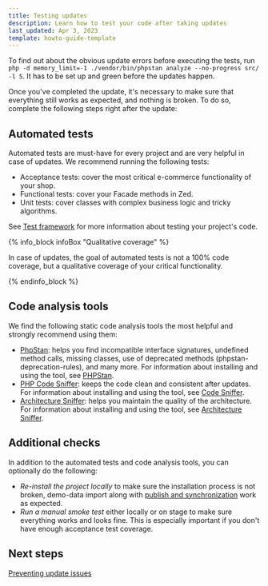 ```yaml
---
title: Testing updates
description: Learn how to test your code after taking updates
last_updated: Apr 3, 2023
template: howto-guide-template
---
```


To find out about the obvious update errors before executing the tests, run `php -d memory_limit=-1 ./vendor/bin/phpstan analyze --no-progress src/ -l 5`. It has to be set up and green before the updates happen.

Once you've completed the update, it's necessary to make sure that everything still works as expected, and nothing is broken. To do so, complete the following steps right after the update:

## Automated tests

Automated tests are must-have for every project and are very helpful in case of updates. We recommend running the following tests:
* Acceptance tests: cover the most critical e-commerce functionality of your shop.
* Functional tests: cover your Facade methods in Zed.
* Unit tests: cover classes with complex business logic and tricky algorithms.

See [Test framework](/docs/scos/dev/guidelines/testing-guidelines/test-framework.html) for more information about testing your project's code.

{% info_block infoBox "Qualitative coverage" %}

In case of updates, the goal of automated tests is not a 100% code coverage, but a qualitative coverage of your critical functionality.

{% endinfo_block %}

## Code analysis tools

We find the following static code analysis tools the most helpful and strongly recommend using them:
* [PhpStan](https://github.com/phpstan/phpstan):  helps you find incompatible interface signatures, undefined method calls, missing classes, use of deprecated methods (phpstan-deprecation-rules), and many more. For information about installing and using the tool, see [PHPStan](/docs/scos/dev/sdk/development-tools/phpstan.html).
* [PHP Code Sniffer](https://github.com/squizlabs/PHP_CodeSniffer): keeps the code clean and consistent after updates. For information about installing and using the tool, see [Code Sniffer](/docs/scos/dev/sdk/development-tools/code-sniffer.html).
* [Architecture Sniffer](https://github.com/spryker/architecture-sniffer): helps you maintain the quality of the architecture. For information about installing and using the tool, see [Architecture Sniffer](/docs/scos/dev/sdk/development-tools/architecture-sniffer.html).

## Additional checks

In addition to the automated tests and code analysis tools, you can optionally do the following:
* *Re-install the project locally* to make sure the installation process is not broken, demo-data import along with [publish and synchronization](/docs/scos/dev/back-end-development/data-manipulation/data-publishing/publish-and-synchronization.html) work as expected.
* *Run a manual smoke test* either locally or on stage to make sure everything works and looks fine. This is especially important if you don't have enough acceptance test coverage.


## Next steps

[Preventing update issues](/docs/scos/dev/updating-spryker/preventing-update-issues.html)
